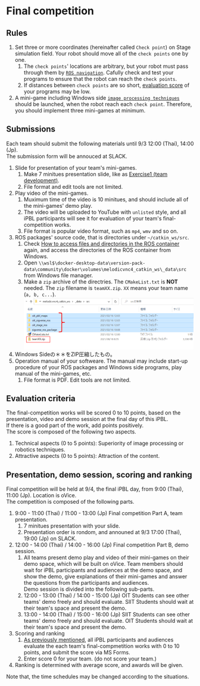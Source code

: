 # Final competition

## Rules

1. Set three or more coordinates (hereinafter called `Check point`) on Stage simulation field. Your robot should move all of the `check points` one by one.
   1. The `check points`' locations are arbitrary, but your robot must pass through them by [`ROS navigation`](https://github.com/oit-ipbl/robots/blob/main/robot_control/robot_control_03.md#ros-navigation). Cafully check and test your programs to ensure that the robot can reach the `check points`.
   2. If distances between `check points` are so short, [evaluation score](#evaluation-criteria) of your programs may be low.
2. A mini-game including Windows side [`image processing techniques`](https://github.com/oit-ipbl/image_processing) should be launched, when the robot reach each `check point`. Therefore, you should implement three mini-games at minimum.

## Submissions

Each team should submit the following materials until 9/3 12:00 (Thai), 14:00 (Jp).  
The submission form will be annouced at SLACK.

1. Slide for presentation of your team's mini-games.
   1. Make 7 minitues presentation slide, like as [Exercise1 (team development)](https://github.com/oit-ipbl/Integration/blob/main/team_exercise/team_exercise.md#exercise1-team-development).
   2. File format and edit tools are not limited.
2. Play video of the mini-games.
   1. Muximum time of the video is 10 minitues, and should include all of the mini-games' demo play.
   2. The video will be uploaded to YouTube with `unlisted` style, and all iPBL participants will see it for evaluation of your team's final-competition works.
   3. File format is popular video format, such as `mp4`, `wmv` and so on.
3. ROS packages' source code, that is directories under `~/catkin_ws/src`.
   1. Check [How to access files and directories in the ROS container](https://github.com/oit-ipbl/portal/blob/main/setup/dockerros.md#how-to-access-files-and-directories-in-the-ros-container) again, and access the directories of the ROS container from Windows.
   2. Open `\\wsl$\docker-desktop-data\version-pack-data\community\docker\volumes\melodicvnc4_catkin_ws\_data\src` from Windows file manager.
   3. Make a `zip` archive of the directries. The `CMakeList.txt` is **NOT** needed. The `zip` filename is `teamXX.zip`. `XX` means your team name (`a, b, c...`).  
   ![2021-08-18_083817.svg.png](./images/2021-08-18_083817.svg.png)
4. Windows Sideの＊＊をZIP圧縮したもの。
5. Operation manual of your softweare. The manual may include start-up procedure of your ROS packages and Windows side programs, play manual of the mini-games, etc.
   1. File format is PDF. Edit tools are not limited.

## Evaluation criteria

The final-competition works will be scored 0 to 10 points, based on the presentation, video and demo session at the final day of this iPBL.  
If there is a good part of the work, add points positively.  
The score is composed of the following two aspects.

1. Technical aspects (0 to 5 points): Superiority of image processing or robotics techniques.
2. Attractive aspects (0 to 5 points): Attraction of the content.

## Presentation, demo session, scoring and ranking

Final competition will be held at 9/4, the final iPBL day, from 9:00 (Thai), 11:00 (Jp). Location is oVice.  
The competition is composed of the following parts.

1. 9:00 - 11:00 (Thai) / 11:00 - 13:00 (Jp) Final competition Part A, team presentation.
   1. 7 minitues presentation with your slide.
   2. Presentation order is rondom, and announed at 9/3 17:00 (Thai), 19:00 (Jp) on SLACK.
2. 12:00 - 14:00 (Thai) / 14:00 - 16:00 (Jp) Final competition Part B, demo session.
   1. All teams present demo play and video of their mini-games on their demo space, which will be built on oVice. Team members should wait for iPBL participants and audiences at the demo space, and show the demo, give explanations of their mini-games and answer the questions from the participants and audiences.  
   Demo session is divided into the following sub-parts.
   2. 12:00 - 13:00 (Thai) / 14:00 - 15:00 (Jp) OIT Students can see other teams' demo freely and should evaluate. SIIT Students should wait at their team's space and present the demo.
   3. 13:00 - 14:00 (Thai) / 15:00 - 16:00 (Jp) SIIT Students can see other teams' demo freely and should evaluate. OIT Students should wait at their team's space and present the demo.
3. Scoring and ranking
   1. [As previously mentioned](#evaluation-criteria), all iPBL participants and audiences evaluate the each team's final-compmetition works with 0 to 10 points, and submit the score via MS Forms.
   2. Enter score 0 for your team. (do not score your team.)
4. Ranking is determined with average score, and awards will be given.

Note that, the time schedules may be changed according to the situations.
